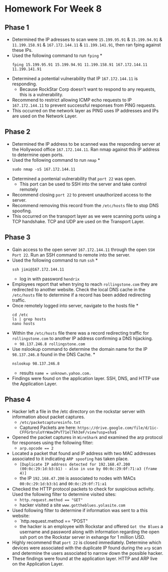 # **Homework For Week 8**

## **Phase 1**

 * Determined the IP adresses to scan were `15.199.95.91` & `15.199.94.91` & `11.199.158.91` & `167.172.144.11` & `11.199.141.91`, then ran fping against these IPs.
 * Used the following command to run `fping`
    * 
    ```
    fping 15.199.95.91 15.199.94.91 11.199.158.91 167.172.144.11 11.199.141.91
    ```
 * Determined a potential vulnerability that IP `167.172.144.11` is responding.
    * Because RockStar Corp doesn't want to respond to any requests, this is a vulnerability.
 * Recommend to restrict allowing ICMP echo requests to IP `167.172.144.11` to prevent successful responses from PING requests.
 * This occurred on the network layer as PING uses IP addresses and IPs are used on the Network Layer.

## **Phase 2**

 * Determined the IP address to be scanned was the responding server at the Hollywood office `167.172.144.11`. Ran nmap against this IP address to determine open ports.
 * Used the following command to run `nmap`
    * 
    ``` 
    sudo nmap -sS 167.172.144.11
    ```
 * Determined a pontenial vulnerability that `port 22` was open.
    * This port can be used to SSH into the server and take control remotely
 * Recommend closing `port 22` to prevent unauthorized access to the server.
 * Recommend removing this record from the `/etc/hosts` file to stop DNS spoofing.
 * This occurred on the transport layer as we were scanning ports using a TCP handshake. TCP and UDP are used on the Transport Layer.

 ## **Phase 3**

 * Gain access to the open server `167.172.144.11` through the open `SSH Port 22`. Run an SSH command to remote into the server.
 * Used the following command to run `ssh`
    * 
    ```
    ssh jimi@167.172.144.11
    ```
    * log in with password `hendrix`
 * Employees report that when trying to reach `rollingstone.com` they are redirected to another website. Check the local DNS cache in the `/etc/hosts` file to determine if a record has been added redirecting traffic.
 * Once remotely logged into server, navigate to the hosts file
    * 
    ```
    cd /etc
    ls | grep hosts
    nano hosts
    ```
 * Within the `/etc/hosts` file there was a record redirecting traffic for `rollingstone.com` to another IP address confirming a DNS hijacking.
    * `98.137.246.8 rollingstone.com`
 * Use nslookup command to determine the domain name for the IP `98.137.246.8` found in the DNS Cache.
    * 
    ```
    nslookup 98.137.246.8
    ```
    * results `name = unknown.yahoo.com.`
 * Findings were found on the application layer. SSH, DNS, and HTTP use the Application Layer.

 ## **Phase 4**

 * Hacker left a file in the /etc directory on the rockstar server with information about packet captures.
    * `/etc/packetcapturesinfo.txt`
    * Captured Packets are here:
 `https://drive.google.com/file/d/1ic-CFFGrbruloYrWaw3PvT71elTkh3eF/view?usp=sha$`
 * Opened the packet captures in `WireShark` and examined the arp protocol for responses using the following filter:
    * `arp.opcode == 2`
 * Located a packet that found and IP address with two MAC addresses associated to it indicating `ARP spoofing` has taken place.
    * `[Duplicate IP address detected for 192.168.47.200 (00:0c:29:1d:b3:b1) - also in use by 00:0c:29:0f:71:a3 (frame 4)]`
    * the IP `192.168.47.200` is associated to nodes with MACs `00:0c:29:1d:b3:b1` and `00:0c:29:0f:71:a1`
 * Checked the HTTP protocol packets to check for suspicious activity. Used the following filter to determine visited sites:
    * `http.request.method == "GET"`
    * hacker visited a site `www.gottheblues.yolasite.com`
 * Used following filter to determine if information was sent to a this website:
    * `http.request.method == "POST"
    * the hacker is an employee with Rockstar and offered `Got the Blues` a username and password along with information regarding the open ssh port on the Rockstar server in exhange for 1 million USD.
 * Highly recommend that `port 22` is closed immediately. Determine which devices were associated with the duplicate IP found during the `arp` scan and determine the users associated to narrow down the possible hacker.
 * These findings were found at the application layer. HTTP and ARP live on the Application Layer.






